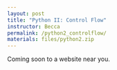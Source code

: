 ```yaml
---
layout: post
title: "Python II: Control Flow"
instructor: Becca
permalink: /python2_controlflow/
materials: files/python2.zip
---
```


Coming soon to a website near you.